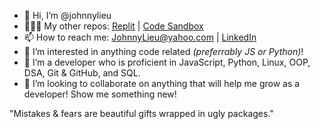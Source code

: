 - 👋 Hi, I’m @johnnylieu
- 👨🏼‍💻 My other repos: [Replit](https://replit.com/@JohnnyLieu) | [Code Sandbox](https://codesandbox.io/dashboard/recent?workspace=480900de-b9b8-483c-86d5-3f78ace6dd61)
- 📫 How to reach me: JohnnyLieu@yahoo.com | [LinkedIn](https://www.linkedin.com/in/johnny-lieu/)
- 👀 I’m interested in anything code related _(preferrably JS or Python)_!
- 🌱 I’m a developer who is proficient in JavaScript, Python, Linux, OOP, DSA, Git & GitHub, and SQL.
- 🤝 I’m looking to collaborate on anything that will help me grow as a developer! Show me something new!

"Mistakes & fears are beautiful gifts wrapped in ugly packages."

<!---
johnnylieu/johnnylieu is a ✨ special ✨ repository because its `README.md` (this file) appears on your GitHub profile.
You can click the Preview link to take a look at your changes.
--->
